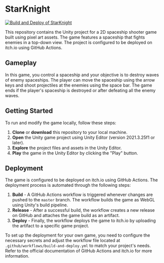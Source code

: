 # StarKnight

[![Build and Deploy of StarKnight](https://github.com/StampedeStudios/StartKnight/actions/workflows/build-and-deploy.yml/badge.svg)](https://github.com/StampedeStudios/StartKnight/actions/workflows/build-and-deploy.yml)


This repository contains the Unity project for a 2D spaceship shooter game built using pixel art assets. The game features a spaceship that fights enemies in a top-down view. The project is configured to be deployed on itch.io using GitHub Actions.

## Gameplay

In this game, you control a spaceship and your objective is to destroy waves of enemy spaceships. The player can move the spaceship using the arrow keys and shoot projectiles at the enemies using the space bar. The game ends if the player's spaceship is destroyed or after defeating all the enemy waves.

## Getting Started

To run and modify the game locally, follow these steps:

1. **Clone** or **download** this repository to your local machine.
2. **Open** the Unity game project using Unity Editor (version 2021.3.25f1 or later).
3. **Explore** the project files and assets in the Unity Editor.
4. **Play** the game in the Unity Editor by clicking the "Play" button.

## Deployment

The game is configured to be deployed on itch.io using GitHub Actions. The deployment process is automated through the following steps:

1. **Build** - A GitHub Actions workflow is triggered whenever changes are pushed to the `master` branch. The workflow builds the game as WebGL using Unity's build pipeline.
2. **Release** - After a successful build, the workflow creates a new release on GitHub and attaches the game build as an artifact.
3. **Deploy** - Finally, the workflow deploys the game to itch.io by uploading the artifact to a specific game project.

To set up the deployment for your own game, you need to configure the necessary secrets and adjust the workflow file located at `.github/workflows/build-and-deploy.yml` to match your project's needs. Refer to the official documentation of GitHub Actions and itch.io for more information.
